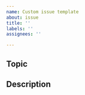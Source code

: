 ```yaml
---
name: Custom issue template
about: issue
title: ''
labels: ''
assignees: ''

---
```


## Topic

## Description
